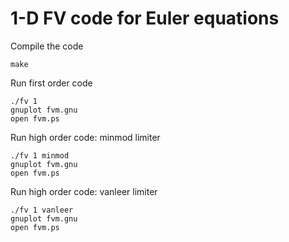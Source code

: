 # 1-D FV code for Euler equations

Compile the code

```shell
make
```

Run first order code

```shell
./fv 1
gnuplot fvm.gnu
open fvm.ps
```

Run high order code: minmod limiter

```shell
./fv 1 minmod
gnuplot fvm.gnu
open fvm.ps
```

Run high order code: vanleer limiter

```shell
./fv 1 vanleer
gnuplot fvm.gnu
open fvm.ps
```